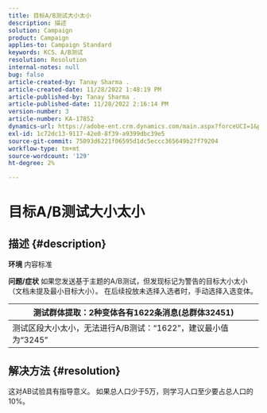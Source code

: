 ```yaml
---
title: 目标A/B测试大小太小
description: 描述
solution: Campaign
product: Campaign
applies-to: Campaign Standard
keywords: KCS、A/B测试
resolution: Resolution
internal-notes: null
bug: false
article-created-by: Tanay Sharma .
article-created-date: 11/28/2022 1:48:19 PM
article-published-by: Tanay Sharma .
article-published-date: 11/28/2022 2:16:14 PM
version-number: 3
article-number: KA-17852
dynamics-url: https://adobe-ent.crm.dynamics.com/main.aspx?forceUCI=1&pagetype=entityrecord&etn=knowledgearticle&id=aa5e4c4d-236f-ed11-9562-6045bd006239
exl-id: 1c72dc13-9117-42e0-8f39-a9399dbc39e5
source-git-commit: 75093d6221f06595d1dc5eccc365649b27f79204
workflow-type: tm+mt
source-wordcount: '129'
ht-degree: 2%

---
```


# 目标A/B测试大小太小

## 描述 {#description}

<b>环境</b>
内容标准


<b>问题/症状</b>
如果您发送基于主题的A/B测试，但发现标记为警告的目标大小太小（文档未提及最小目标大小）。 在后续投放未选择入选者时，手动选择入选变体。




| 测试群体提取：2种变体各有1622条消息(总群体32451) |
| --- |
| 测试区段大小太小，无法进行A/B测试：“1622”，建议最小值为“3245” |



## 解决方法 {#resolution}


这对AB试验具有指导意义。 如果总人口少于5万，则学习人口至少要占总人口的10%。
